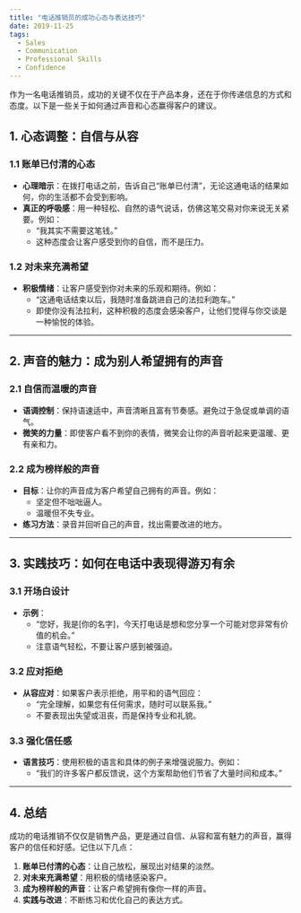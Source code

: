 ```yaml
---
title: "电话推销员的成功心态与表达技巧"
date: 2019-11-25
tags:
  - Sales
  - Communication
  - Professional Skills
  - Confidence
---
```


作为一名电话推销员，成功的关键不仅在于产品本身，还在于你传递信息的方式和态度。以下是一些关于如何通过声音和心态赢得客户的建议。

## 1. 心态调整：自信与从容

### 1.1 账单已付清的心态

- **心理暗示**：在拨打电话之前，告诉自己“账单已付清”，无论这通电话的结果如何，你的生活都不会受到影响。
- **真正的呼吸感**：用一种轻松、自然的语气说话，仿佛这笔交易对你来说无关紧要。例如：
  - “我其实不需要这笔钱。”
  - 这种态度会让客户感受到你的自信，而不是压力。

### 1.2 对未来充满希望

- **积极情绪**：让客户感受到你对未来的乐观和期待。例如：
  - “这通电话结束以后，我随时准备跳进自己的法拉利跑车。”
  - 即使你没有法拉利，这种积极的态度会感染客户，让他们觉得与你交谈是一种愉悦的体验。

---

## 2. 声音的魅力：成为别人希望拥有的声音

### 2.1 自信而温暖的声音

- **语调控制**：保持语速适中，声音清晰且富有节奏感。避免过于急促或单调的语气。
- **微笑的力量**：即使客户看不到你的表情，微笑会让你的声音听起来更温暖、更有亲和力。

### 2.2 成为榜样般的声音

- **目标**：让你的声音成为客户希望自己拥有的声音。例如：
  - 坚定但不咄咄逼人。
  - 温暖但不失专业。
- **练习方法**：录音并回听自己的声音，找出需要改进的地方。

---

## 3. 实践技巧：如何在电话中表现得游刃有余

### 3.1 开场白设计

- **示例**：
  - “您好，我是[你的名字]，今天打电话是想和您分享一个可能对您非常有价值的机会。”
  - 注意语气轻松，不要让客户感到被强迫。

### 3.2 应对拒绝

- **从容应对**：如果客户表示拒绝，用平和的语气回应：
  - “完全理解，如果您有任何需求，随时可以联系我。”
  - 不要表现出失望或沮丧，而是保持专业和礼貌。

### 3.3 强化信任感

- **语言技巧**：使用积极的语言和具体的例子来增强说服力。例如：
  - “我们的许多客户都反馈说，这个方案帮助他们节省了大量时间和成本。”

---

## 4. 总结

成功的电话推销不仅仅是销售产品，更是通过自信、从容和富有魅力的声音，赢得客户的信任和好感。记住以下几点：

1. **账单已付清的心态**：让自己放松，展现出对结果的淡然。
2. **对未来充满希望**：用积极的情绪感染客户。
3. **成为榜样般的声音**：让客户希望拥有像你一样的声音。
4. **实践与改进**：不断练习和优化自己的表达方式。
